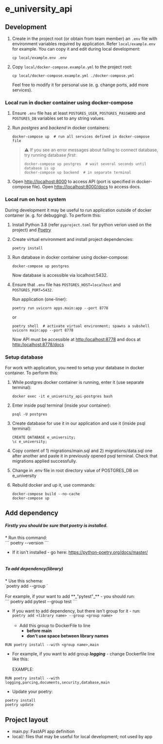 # e_university_api


## Development

1. Create in the project root (or obtain from team member) an `.env` file with environment variables required by application.
   Refer `local/example.env` for example. You can copy it and edit during local development:

       cp local/example.env .env

2. Copy `local/docker-compose.example.yml` to the project root:

       cp local/docker-compose.example.yml ./docker-compose.yml

   Feel free to modify it for personal use (e. g. change ports, add more services).

### Local run in docker container using docker-compose

1. Ensure `.env` file has at least `POSTGRES_USER`, `POSTGRES_PASSWORD` and `POSTGRES_DB` variables
   set to any string values.

2. Run _postgres_ and _backend_ in docker containers:

       docker-compose up  # run all services defined in docker-compose file

   > :warning: If you see an error messages about failing to connect database, try running database *first*:
   >
   >     docker-compose up postgres  # wait several seconds until database is up
   >     docker-compose up backend  # in separate terminal

3. Open <http://localhost:8000> to access API (port is specified in docker-compose file).
   Open <http://localhost:8000/docs> to access docs.

### Local run on host system

During development it may be useful to run application outside of docker container (e. g. for debugging). To perform this:

1. Install Python 3.8 (refer `pyproject.toml` for python verion used on the project) and [Poetry](https://python-poetry.org/)

2. Create virtual environment and install project dependencies:

       poetry install

3. Run database in docker container using docker-compose:

       docker-compose up postgres

   Now database is accessible via localhost:5432.

4. Ensure that `.env` file has `POSTGRES_HOST=localhost` and `POSTGRES_PORT=5432`.

   Run application (one-liner):

       poetry run uvicorn apps.main:app --port 8778

   or

       poetry shell  # activate virtual environment; spawns a subshell
       uvicorn main:app --port 8778

   Now API must be accessible at <http:/localhost:8778> and docs at <http:/localhost:8778/docs>

### Setup database

For work with application, you need to setup your database in docker container. To perform this:

1. While postgres docker container is running, enter it (use separate terminal):

       docker exec -it e_university_api-postgres bash

2. Enter inside psql terminal (inside your container):

       psql -U postgres

3. Create database for use it in our application and use it (inside psql terminal):

       CREATE DATABASE e_university;
       \c e_university;

4. Copy content of 1) migrations/main.sql and 2) migrations/data.sql one after another and paste it in previously opened psql terminal.
   Check that migrations applied successfully.

5. Change in .env file in root directory value of POSTGRES_DB on e_university

6. Rebuild docker and up it, use commands:

       docker-compose build --no-cache
       docker-compose up

## Add dependency

<h5>Firstly you should be sure that poetry is installed.</h5>
* Run this command:<br>
```
poetry --version
```

* If it isn't installed - go here: https://python-poetry.org/docs/master/ 
<br><br>

<h5>To add dependency(library)</h5>
* Use this schema:<br>
`poetry add <library name> --group <group name>`<br><br>
For example, if your want to add **_"pytest"_** - you should run:<br>
```
poetry add pytest --group test
```

* If you want to add dependency, but there isn't group for it - run:<br>
`poetry add <library name> --group <group name>`<br><br>
   * Add this group to DockerFile to line
     * **before main**
     * **don't use space between library names**<br>

  
`
RUN poetry install --with <group name>,main
`
  
   * For example, if you want to add group **_logging_** - change Dockerfile line like this:<br><br>
        EXAMPLE: 

`RUN poetry install --with logging,parcing,documents,security,database,main`
   


* Update your poetry:<br>
```
poetry install
poetry update
```


## Project layout

- main.py: FastAPI app definition
- local/: files that may be useful for local development; not used by app
